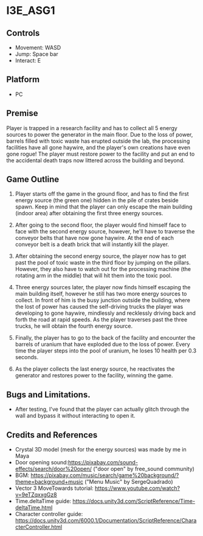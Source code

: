 # I3E_ASG1
## Controls
- Movement: WASD
- Jump: Space bar
- Interact: E

## Platform
- PC

## Premise
Player is trapped in a research facility and has to collect all 5 energy sources to power the generator in the main floor. Due to the loss of power, barrels filled with toxic waste has erupted outside the lab, the processing facilities have all gone haywire, and the player's own creations have even gone rogue! The player must restore power to the facility and put an end to the accidental death traps now littered across the building and beyond.

## Game Outline

1. Player starts off the game in the ground floor, and has to find the first energy source (the green one) hidden in the pile of crates beside spawn. Keep in mind that the player can only escape the main building (indoor area) after obtaining the first three energy sources.

2. After going to the second floor, the player would find himself face to face with the second energy source, however, he'll have to traverse the conveyor belts that have now gone haywire. At the end of each conveyor belt is a death brick that will instantly kill the player. 

3. After obtaining the second energy source, the player now has to get past the pool of toxic waste in the third floor by jumping on the pillars. However, they also have to watch out for the processing machine (the rotating arm in the middle) that will hit them into the toxic pool.

4. Three energy sources later, the player now finds himself escaping the main building itself, however he still has two more energy sources to collect. In front of him is the busy junction outside the building, where the lost of power has caused the self-driving trucks the player was developing to gone haywire, mindlessly and recklessly driving back and forth the road at rapid speeds. As the player traverses past the three trucks, he will obtain the fourth energy source.

5. Finally, the player has to go to the back of the facility and encounter the barrels of uranium that have exploded due to the loss of power. Every time the player steps into the pool of uranium, he loses 10 health per 0.3 seconds.

6. As the player collects the last energy source, he reactivates the generator and restores power to the facility, winning the game.

## Bugs and Limitations.
- After testing, I've found that the player can actually glitch through the wall and bypass it without interacting to open it.

## Credits and References

- Crystal 3D model (mesh for the energy sources) was made by me in Maya 
- Door opening sound:https://pixabay.com/sound-effects/search/door%20open/ ("door open" by free_sound community)
- BGM: https://pixabay.com/music/search/game%20background/?theme=background+music ("Menu Music" by SergeQuadrado)
- Vector 3 MoveTowards tutorial: https://www.youtube.com/watch?v=9eTZqxxgGz8
- Time.deltaTime guide: https://docs.unity3d.com/ScriptReference/Time-deltaTime.html
- Character controller guide: https://docs.unity3d.com/6000.1/Documentation/ScriptReference/CharacterController.html



